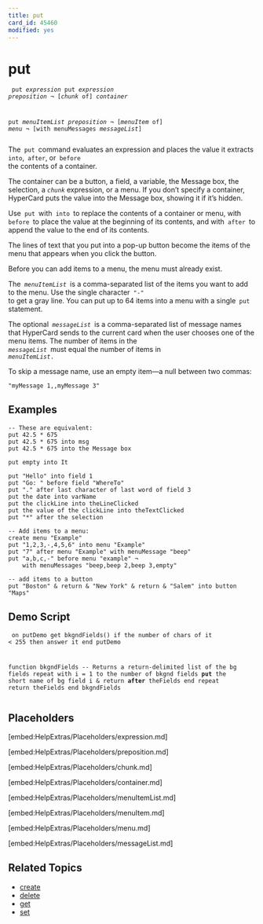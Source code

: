 ```yaml
---
title: put
card_id: 45460
modified: yes
---
```


# put

<code><pre>
put <i>expression</i>
put <i>expression</i> <i>preposition</i> ¬
   [<i>chunk</i> of] <i>container</i>

put <i>menuItemList</i> <i>preposition</i> ¬
     [<i>menuItem</i> of] <i>menu</i> ¬
     [with menuMessages <i>messageList</i>]
</pre></code>


The<code> put </code>command evaluates an expression and places the value it extracts<code> into</code>,<code> after</code>, or<code> before </code>the contents of a container.

The container can be a button, a field, a variable, the Message box, the selection, a <i><code>chunk</i></code> expression, or a menu. If you don’t specify a container, HyperCard puts the value into the Message box, showing it if it’s hidden.

Use<code> put </code>with<code> into </code>to replace the contents of a container or menu, with<code> before </code>to place the value at the beginning of its contents, and with<code> after </code>to append the value to the end of its contents.

The lines of text that you put into a pop-up button become the items of the  menu that appears when you click the button.

Before you can add items to a menu, the menu must already exist.

The<code> <i>menuItemList</i> </code>is a comma-separated list of the items you want to add to the menu. Use the single character<code> "-" </code>to get a gray line. You can put up to 64 items into a menu with a single<code> put </code>statement.

The optional<code> <i>messageList</i> </code>is a comma-separated list of message names that HyperCard sends to the current card when the user chooses one of the menu items. The number of items in the<code> <i>messageList</i> </code>must equal the number of items in<code> <i>menuItemList</i>.</code>

To skip a message name, use an empty item—a null between two commas:

<code>"myMessage 1,,myMessage 3"</code>

## Examples

```
-- These are equivalent:
put 42.5 * 675
put 42.5 * 675 into msg
put 42.5 * 675 into the Message box 

put empty into It  

put "Hello" into field 1  
put "Go: " before field "WhereTo"  
put "." after last character of last word of field 3  
put the date into varName
put the clickLine into theLineClicked
put the value of the clickLine into theTextClicked
put "*" after the selection

-- Add items to a menu:
create menu "Example"
put "1,2,3,-,4,5,6" into menu "Example"
put "7" after menu "Example" with menuMessage "beep"
put "a,b,c,-" before menu "example" ¬
    with menuMessages "beep,beep 2,beep 3,empty"

-- add items to a button
put "Boston" & return & "New York" & return & "Salem" into button "Maps"
```

## Demo Script

<code><pre>
on putDemo
  get bkgndFields()
  if the number of chars of it < 255 then answer it
end putDemo

function bkgndFields
  -- Returns a return-delimited list of the bg fields
  repeat with i = 1 to the number of bkgnd fields
    <b>put</b> the short name of bg field i & return <b>after</b> theFields
  end repeat
  return theFields
end bkgndFields
</pre></code>

## Placeholders

[embed:HelpExtras/Placeholders/expression.md]

[embed:HelpExtras/Placeholders/preposition.md]

[embed:HelpExtras/Placeholders/chunk.md]

[embed:HelpExtras/Placeholders/container.md]

[embed:HelpExtras/Placeholders/menuItemList.md]

[embed:HelpExtras/Placeholders/menuItem.md]

[embed:HelpExtras/Placeholders/menu.md]

[embed:HelpExtras/Placeholders/messageList.md]

## Related Topics

* [create](/HyperTalkReference/commands/create)
* [delete](/HyperTalkReference/commands/delete)
* [get](/HyperTalkReference/commands/get)
* [set](/HyperTalkReference/commands/set)
